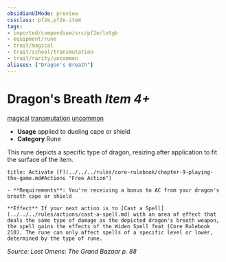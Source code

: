 ```yaml
---
obsidianUIMode: preview
cssclass: pf2e,pf2e-item
tags:
- imported/compendium/src/pf2e/lotgb
- equipment/rune
- trait/magical
- trait/school/transmutation
- trait/rarity/uncommon
aliases: ["Dragon's Breath"]
---
```

# Dragon's Breath *Item 4+*  
[magical](magical.md)  [transmutation](transmutation.md)  [uncommon](uncommon.md)  

- **Usage** applied to dueling cape or shield
- **Category** Rune

This rune depicts a specific type of dragon, resizing after application to fit the surface of the item.

```ad-embed-ability
title: Activate [F](../../../rules/core-rulebook/chapter-9-playing-the-game.md#Actions "Free Action")

- **Requirements**: You're receiving a bonus to AC from your dragon's breath cape or shield

**Effect** If your next action is to [Cast a Spell](../../../rules/actions/cast-a-spell.md) with an area of effect that deals the same type of damage as the depicted dragon's breath weapon, the spell gains the effects of the Widen Spell feat (Core Rulebook 210). The rune can only affect spells of a specific level or lower, determined by the type of rune.
```

*Source: Lost Omens: The Grand Bazaar p. 88*
